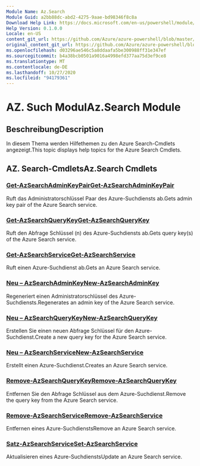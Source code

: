 ```yaml
---
Module Name: Az.Search
Module Guid: a2bb88dc-abd2-4275-9aae-bd98346f8c8a
Download Help Link: https://docs.microsoft.com/en-us/powershell/module/az.search
Help Version: 0.1.0.0
Locale: en-US
content_git_url: https://github.com/Azure/azure-powershell/blob/master/src/Search/Search/help/Az.Search.md
original_content_git_url: https://github.com/Azure/azure-powershell/blob/master/src/Search/Search/help/Az.Search.md
ms.openlocfilehash: d03296ae546c5a8ddaafa5be300988ff31e347ef
ms.sourcegitcommit: b4a38bcb0501a9016a4998efd377aa75d3ef9ce8
ms.translationtype: MT
ms.contentlocale: de-DE
ms.lasthandoff: 10/27/2020
ms.locfileid: "94179361"
---
```

# <span data-ttu-id="ba8d3-101">AZ. Such Modul</span><span class="sxs-lookup"><span data-stu-id="ba8d3-101">Az.Search Module</span></span>
## <span data-ttu-id="ba8d3-102">Beschreibung</span><span class="sxs-lookup"><span data-stu-id="ba8d3-102">Description</span></span>
<span data-ttu-id="ba8d3-103">In diesem Thema werden Hilfethemen zu den Azure Search-Cmdlets angezeigt.</span><span class="sxs-lookup"><span data-stu-id="ba8d3-103">This topic displays help topics for the Azure Search Cmdlets.</span></span>

## <span data-ttu-id="ba8d3-104">AZ. Search-Cmdlets</span><span class="sxs-lookup"><span data-stu-id="ba8d3-104">Az.Search Cmdlets</span></span>
### [<span data-ttu-id="ba8d3-105">Get-AzSearchAdminKeyPair</span><span class="sxs-lookup"><span data-stu-id="ba8d3-105">Get-AzSearchAdminKeyPair</span></span>](Get-AzSearchAdminKeyPair.md)
<span data-ttu-id="ba8d3-106">Ruft das Administratorschlüssel Paar des Azure-Suchdiensts ab.</span><span class="sxs-lookup"><span data-stu-id="ba8d3-106">Gets admin key pair of the Azure Search service.</span></span>

### [<span data-ttu-id="ba8d3-107">Get-AzSearchQueryKey</span><span class="sxs-lookup"><span data-stu-id="ba8d3-107">Get-AzSearchQueryKey</span></span>](Get-AzSearchQueryKey.md)
<span data-ttu-id="ba8d3-108">Ruft den Abfrage Schlüssel (n) des Azure-Suchdiensts ab.</span><span class="sxs-lookup"><span data-stu-id="ba8d3-108">Gets query key(s) of the Azure Search service.</span></span>

### [<span data-ttu-id="ba8d3-109">Get-AzSearchService</span><span class="sxs-lookup"><span data-stu-id="ba8d3-109">Get-AzSearchService</span></span>](Get-AzSearchService.md)
<span data-ttu-id="ba8d3-110">Ruft einen Azure-Suchdienst ab.</span><span class="sxs-lookup"><span data-stu-id="ba8d3-110">Gets an Azure Search service.</span></span>

### [<span data-ttu-id="ba8d3-111">Neu – AzSearchAdminKey</span><span class="sxs-lookup"><span data-stu-id="ba8d3-111">New-AzSearchAdminKey</span></span>](New-AzSearchAdminKey.md)
<span data-ttu-id="ba8d3-112">Regeneriert einen Administratorschlüssel des Azure-Suchdiensts.</span><span class="sxs-lookup"><span data-stu-id="ba8d3-112">Regenerates an admin key of the Azure Search service.</span></span>

### [<span data-ttu-id="ba8d3-113">Neu – AzSearchQueryKey</span><span class="sxs-lookup"><span data-stu-id="ba8d3-113">New-AzSearchQueryKey</span></span>](New-AzSearchQueryKey.md)
<span data-ttu-id="ba8d3-114">Erstellen Sie einen neuen Abfrage Schlüssel für den Azure-Suchdienst.</span><span class="sxs-lookup"><span data-stu-id="ba8d3-114">Create a new query key for the Azure Search service.</span></span>

### [<span data-ttu-id="ba8d3-115">Neu – AzSearchService</span><span class="sxs-lookup"><span data-stu-id="ba8d3-115">New-AzSearchService</span></span>](New-AzSearchService.md)
<span data-ttu-id="ba8d3-116">Erstellt einen Azure-Suchdienst.</span><span class="sxs-lookup"><span data-stu-id="ba8d3-116">Creates an Azure Search service.</span></span>

### [<span data-ttu-id="ba8d3-117">Remove-AzSearchQueryKey</span><span class="sxs-lookup"><span data-stu-id="ba8d3-117">Remove-AzSearchQueryKey</span></span>](Remove-AzSearchQueryKey.md)
<span data-ttu-id="ba8d3-118">Entfernen Sie den Abfrage Schlüssel aus dem Azure-Suchdienst.</span><span class="sxs-lookup"><span data-stu-id="ba8d3-118">Remove the query key from the Azure Search service.</span></span>

### [<span data-ttu-id="ba8d3-119">Remove-AzSearchService</span><span class="sxs-lookup"><span data-stu-id="ba8d3-119">Remove-AzSearchService</span></span>](Remove-AzSearchService.md)
<span data-ttu-id="ba8d3-120">Entfernen eines Azure-Suchdiensts</span><span class="sxs-lookup"><span data-stu-id="ba8d3-120">Remove an Azure Search service.</span></span>

### [<span data-ttu-id="ba8d3-121">Satz-AzSearchService</span><span class="sxs-lookup"><span data-stu-id="ba8d3-121">Set-AzSearchService</span></span>](Set-AzSearchService.md)
<span data-ttu-id="ba8d3-122">Aktualisieren eines Azure-Suchdiensts</span><span class="sxs-lookup"><span data-stu-id="ba8d3-122">Update an Azure Search service.</span></span>

